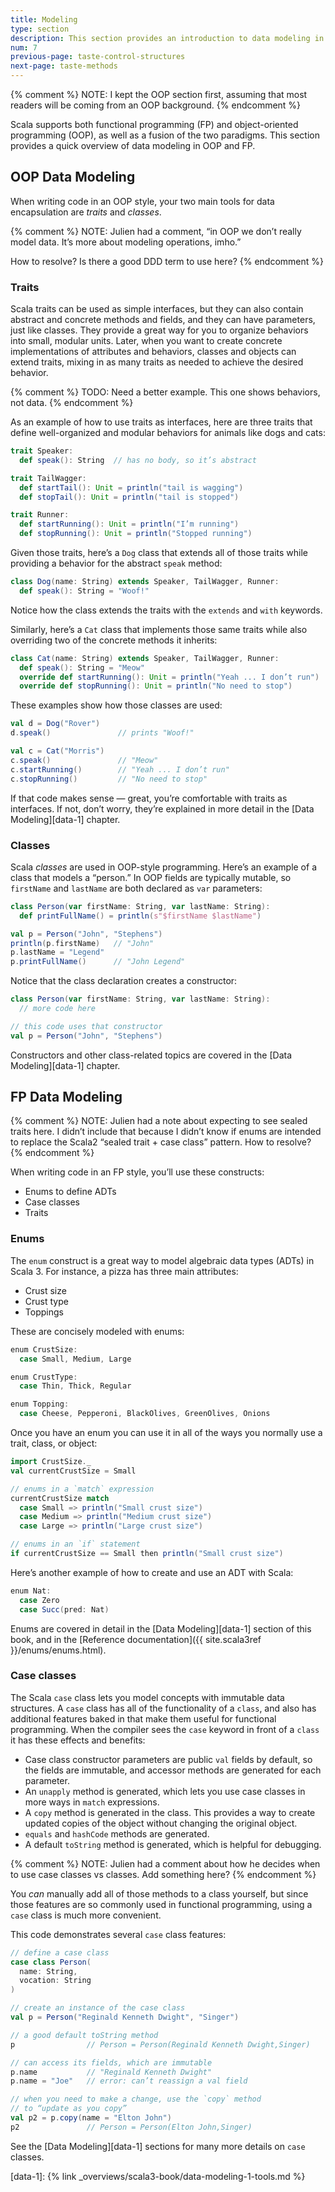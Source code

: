 ```yaml
---
title: Modeling
type: section
description: This section provides an introduction to data modeling in Scala 3.
num: 7
previous-page: taste-control-structures
next-page: taste-methods
---
```



{% comment %}
NOTE: I kept the OOP section first, assuming that most readers will be coming from an OOP background.
{% endcomment %}


Scala supports both functional programming (FP) and object-oriented programming (OOP), as well as a fusion of the two paradigms. This section provides a quick overview of data modeling in OOP and FP.



## OOP Data Modeling

When writing code in an OOP style, your two main tools for data encapsulation are _traits_ and _classes_.

{% comment %}
NOTE: Julien had a comment, “in OOP we don’t really model data. It’s more about modeling operations, imho.”

How to resolve? Is there a good DDD term to use here?
{% endcomment %}

### Traits

Scala traits can be used as simple interfaces, but they can also contain abstract and concrete methods and fields, and they can have parameters, just like classes. They provide a great way for you to organize behaviors into small, modular units. Later, when you want to create concrete implementations of attributes and behaviors, classes and objects can extend traits, mixing in as many traits as needed to achieve the desired behavior.

{% comment %}
TODO: Need a better example. This one shows behaviors, not data.
{% endcomment %}

As an example of how to use traits as interfaces, here are three traits that define well-organized and modular behaviors for animals like dogs and cats:

```scala
trait Speaker:
  def speak(): String  // has no body, so it’s abstract

trait TailWagger:
  def startTail(): Unit = println("tail is wagging")
  def stopTail(): Unit = println("tail is stopped")

trait Runner:
  def startRunning(): Unit = println("I’m running")
  def stopRunning(): Unit = println("Stopped running")
```

Given those traits, here’s a `Dog` class that extends all of those traits while providing a behavior for the abstract `speak` method:

```scala
class Dog(name: String) extends Speaker, TailWagger, Runner:
  def speak(): String = "Woof!"
```

Notice how the class extends the traits with the `extends` and `with` keywords.

Similarly, here’s a `Cat` class that implements those same traits while also overriding two of the concrete methods it inherits:

```scala
class Cat(name: String) extends Speaker, TailWagger, Runner:
  def speak(): String = "Meow"
  override def startRunning(): Unit = println("Yeah ... I don’t run")
  override def stopRunning(): Unit = println("No need to stop")
```

These examples show how those classes are used:

```scala
val d = Dog("Rover")
d.speak()               // prints "Woof!"

val c = Cat("Morris")
c.speak()               // "Meow"
c.startRunning()        // "Yeah ... I don’t run"
c.stopRunning()         // "No need to stop"
```

If that code makes sense — great, you’re comfortable with traits as interfaces. If not, don’t worry, they’re explained in more detail in the [Data Modeling][data-1] chapter.


### Classes

Scala _classes_ are used in OOP-style programming. Here’s an example of a class that models a “person.” In OOP fields are typically mutable, so `firstName` and `lastName` are both declared as `var` parameters:

```scala
class Person(var firstName: String, var lastName: String):
  def printFullName() = println(s"$firstName $lastName")

val p = Person("John", "Stephens")
println(p.firstName)   // "John"
p.lastName = "Legend"
p.printFullName()      // "John Legend"
```

Notice that the class declaration creates a constructor:

```scala
class Person(var firstName: String, var lastName: String):
  // more code here

// this code uses that constructor
val p = Person("John", "Stephens")
```

Constructors and other class-related topics are covered in the [Data Modeling][data-1] chapter.


## FP Data Modeling

{% comment %}
NOTE: Julien had a note about expecting to see sealed traits here.
I didn’t include that because I didn’t know if enums are intended
to replace the Scala2 “sealed trait + case class” pattern. How to resolve?
{% endcomment %}

When writing code in an FP style, you’ll use these constructs:

- Enums to define ADTs
- Case classes
- Traits


### Enums

The `enum` construct is a great way to model algebraic data types (ADTs) in Scala 3. For instance, a pizza has three main attributes:

- Crust size
- Crust type
- Toppings

These are concisely modeled with enums:

```scala
enum CrustSize:
  case Small, Medium, Large

enum CrustType:
  case Thin, Thick, Regular

enum Topping:
  case Cheese, Pepperoni, BlackOlives, GreenOlives, Onions
```

Once you have an enum you can use it in all of the ways you normally use a trait, class, or object:

```scala
import CrustSize._
val currentCrustSize = Small

// enums in a `match` expression
currentCrustSize match
  case Small => println("Small crust size")
  case Medium => println("Medium crust size")
  case Large => println("Large crust size")

// enums in an `if` statement
if currentCrustSize == Small then println("Small crust size")
```

Here’s another example of how to create and use an ADT with Scala:

```scala
enum Nat:
  case Zero
  case Succ(pred: Nat)
```

Enums are covered in detail in the [Data Modeling][data-1] section of this book, and in the [Reference documentation]({{ site.scala3ref }}/enums/enums.html).


### Case classes

The Scala `case` class lets you model concepts with immutable data structures. A `case` class has all of the functionality of a `class`, and also has additional features baked in that make them useful for functional programming. When the compiler sees the `case` keyword in front of a `class` it has these effects and benefits:

- Case class constructor parameters are public `val` fields by default, so the fields are immutable, and accessor methods are generated for each parameter.
- An `unapply` method is generated, which lets you use case classes in more ways in `match` expressions.
- A `copy` method is generated in the class. This provides a way to create updated copies of the object without changing the original object.
- `equals` and `hashCode` methods are generated.
- A default `toString` method is generated, which is helpful for debugging.


{% comment %}
NOTE: Julien had a comment about how he decides when to use case classes vs classes. Add something here?
{% endcomment %}

You _can_ manually add all of those methods to a class yourself, but since those features are so commonly used in functional programming, using a `case` class is much more convenient.

This code demonstrates several `case` class features:

```scala
// define a case class
case class Person(
  name: String,
  vocation: String
)

// create an instance of the case class
val p = Person("Reginald Kenneth Dwight", "Singer")

// a good default toString method
p                // Person = Person(Reginald Kenneth Dwight,Singer)

// can access its fields, which are immutable
p.name           // "Reginald Kenneth Dwight"
p.name = "Joe"   // error: can’t reassign a val field

// when you need to make a change, use the `copy` method
// to “update as you copy”
val p2 = p.copy(name = "Elton John")
p2               // Person = Person(Elton John,Singer)
```

See the [Data Modeling][data-1] sections for many more details on `case` classes.



[data-1]: {% link _overviews/scala3-book/data-modeling-1-tools.md %}
